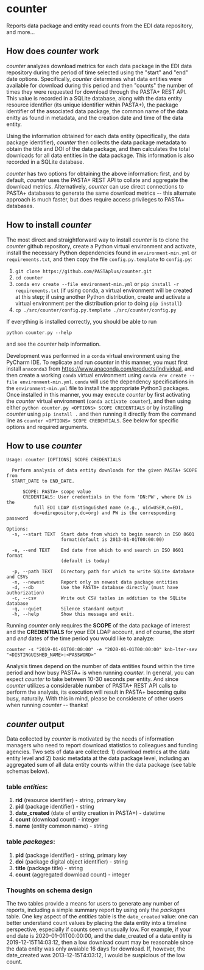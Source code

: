 # counter
Reports data package and entity read counts from the EDI data repository, and
more...

## How does *counter* work

*counter* analyzes download metrics for each data package in the EDI data
repository during the period of time selected using the "start" and "end"
date options. Specifically, *counter* determines what data entities were
available for download during this period and then "counts" the number of
times they were requested for download through the PASTA+ REST API. This
value is recorded in a SQLite database, along with the data entity resource
identifier (its unique identifier within PASTA+), the package identifier
of the associated data package, the common name of the data enitty as found
in metadata, and the creation date and time of the data entity.

Using the information obtained for each data entity (specifically, the data
package identifier), *counter* then collects the data package metadata to
obtain the title and DOI of the data package, and then calculates the total
downloads for all data entities in the data package. This information is also
recorded in a SQLite database.

*counter* has two options for obtaining the above information: first, and by
default, *counter* uses the PASTA+ REST API to collate and aggregate the
download metrics. Alternatively, *counter* can use direct connections
to PASTA+ databases to generate the same download metrics -- this alternate
approach is much faster, but does require access privileges to PASTA+ databases.

## How to install *counter*

The most direct and straightforward way to install *counter* is to clone the
*counter* github repository, create a Python virtual environment and activate,
install the necessary Python dependencies found in `environment-min.yml`
or `requirements.txt`, and then copy the file `config.py.template` to
`config.py`:

1. `git clone https://github.com/PASTAplus/counter.git`
1. `cd counter`
1. `conda env create --file environment-min.yml` or `pip install
    -r requirements.txt` (if using conda, a virtual environment will
    be created at this step; if using another Python distribution, create
    and activate a virtual environment per the distribution prior to doing `pip
    install`)
1. `cp ./src/counter/config.py.template ./src/counter/config.py`

If everything is installed correctly, you should be able to run
```
python counter.py --help
```
and see the *counter* help information.

Development was performed in a `conda` virtual environment using the PyCharm IDE.
To replicate and run *counter* in this manner, you must first install `anaconda3`
from https://www.anaconda.com/products/individual, and then create a working `conda`
virtual environment using `conda env create --file environment-min.yml`. `conda`
will use the dependency specifications in the `environment-min.yml` file to install
the appropriate Python3 packages. Once installed in this manner, you may execute
*counter* by first activating the *counter* virtual environment (`conda activate
counter`), and then using either `python counter.py <OPTIONS> SCOPE CREDENTIALS` or
by installing *counter* using `pip install .` and then running it directly from the
command line as `counter <OPTIONS> SCOPE CREDENTIALS`. See below for specific
options and required arguments.

## How to use *counter*
```
Usage: counter [OPTIONS] SCOPE CREDENTIALS

  Perform analysis of data entity downloads for the given PASTA+ SCOPE from
  START_DATE to END_DATE.

      SCOPE: PASTA+ scope value
      CREDENTIALS: User credentials in the form 'DN:PW', where DN is the
          full EDI LDAP distinguished name (e.g., uid=USER,o=EDI,
          dc=edirepository,dc=org) and PW is the corresponding password

Options:
  -s, --start TEXT  Start date from which to begin search in ISO 8601
                    format(default is 2013-01-01T00:00:00)

  -e, --end TEXT    End date from which to end search in ISO 8601 format
                    (default is today)

  -p, --path TEXT   Directory path for which to write SQLite database and CSVs
  -n, --newest      Report only on newest data package entities
  -d, --db          Use the PASTA+ database directly (must have authorization)
  -c, --csv         Write out CSV tables in addition to the SQLite database
  -q, --quiet       Silence standard output
  -h, --help        Show this message and exit.
```

Running *counter* only requires the **SCOPE** of the data package of interest
and the **CREDENTIALS** for your EDI LDAP account, and of course, the *start*
and *end* dates of the time period you would like to analyze:

```
counter -s "2019-01-01T00:00:00" -e "2020-01-01T00:00:00" knb-lter-sev "<DISTINGUISHED_NAME>:<PASSWORD>"
```
Analysis times depend on the number of data entities found within the time
period and how busy PASTA+ is when running *counter*. In general, you can
expect *counter* to take between 10-30 seconds per entity. And since *counter*
utilizes a considerable number of PASTA+ REST API calls to perform the analysis,
its execution will result in PASTA+ becoming quite busy, naturally. With this
in mind, please be considerate of other users when running *counter* -- thanks!

## *counter* output

Data collected by *counter* is motivated by the needs of information managers
who need to report download statistics to colleagues and funding agencies. Two
sets of data are collected: 1) download metrics at the data entity level and 2)
basic metadata at the data package level, including an aggregated sum of all
data entity counts within the data package (see table schemas below).

### table *entities*:

1. **rid** (resource identifier) - string, primary key
1. **pid** (package identifier) - string
1. **date_created** (date of entity creation in PASTA+) - datetime
1. **count** (download count) - integer
1. **name** (entity common name) - string

### table *packages*:

1. **pid** (package identifier) - string, primary key
1. **doi** (package digital object identifier) - string
1. **title** (package title) - string
1. **count** (aggregated download count) - integer

### Thoughts on schema design

The two tables provide a means for users to generate any number of reports, including a simple summary
report by using only the *packages* table. One key aspect of the *entities* table is the `date_created`
value: one can better understand count values by placing the data entity into a timeline perspective,
especially if counts seem unusually low. For example, if your end date is 2020-01-01T00:00:00, and the date_created
of a data entity is 2019-12-15T14:03:12, then a low download count may be reasonable since the data entity was only 
avaiable 16 days for download. If, however, the date_created was 2013-12-15T4:03:12, I would be suspicious of
the low count.